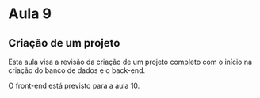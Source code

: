 # Aula 9

## Criação de um projeto

Esta aula visa a revisão da criação de um projeto completo com o início na criação do banco de dados e o back-end.

O front-end está previsto para a aula 10.
